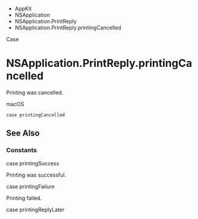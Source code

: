 

- AppKit
- NSApplication
- NSApplication.PrintReply
-  NSApplication.PrintReply.printingCancelled 

Case

# NSApplication.PrintReply.printingCancelled

Printing was cancelled.

macOS

``` source
case printingCancelled
```

## See Also

### Constants

case printingSuccess

Printing was successful.

case printingFailure

Printing failed.

case printingReplyLater

